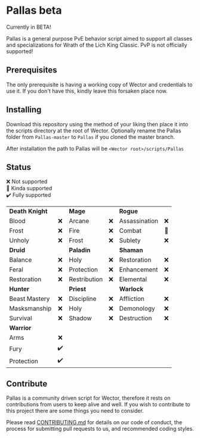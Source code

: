 # Pallas beta

Currently in BETA!

Pallas is a general purpose PvE behavior script aimed to support all classes and specializations for Wrath of the Lich King Classic. PvP is not officially supported!

## Prerequisites

The only prerequisite is having a working copy of Wector and credentials to use it. If you don't have this, kindly leave this forsaken place now.

## Installing

Download this repository using the method of your liking then place it into the scripts directory at the root of Wector. Optionally rename the Pallas folder from `Pallas-master` to `Pallas` if you cloned the master branch.

After installation the path to Pallas will be `<Wector root>/scripts/Pallas`

## Status

:x: Not supported\
:large_blue_diamond: Kinda supported\
:heavy_check_mark: Fully supported

|                   |                      |                   |                      |                   |                      |
|-------------------|:--------------------:|-------------------|:--------------------:|-------------------|:--------------------:|
| **Death Knight**  |                      | **Mage**          |                      | **Rogue**         |                      |
| Blood             |         :x:          | Arcane            |         :x:          | Assassination     |         :x:          |
| Frost             |         :x:          | Fire              |         :x:          | Combat            | :large_blue_diamond: |
| Unholy            |         :x:          | Frost             |         :x:          | Sublety           |         :x:          |
| **Druid**         |                      | **Paladin**       |                      | **Shaman**        |                      |
| Balance           |         :x:          | Holy              |         :x:          | Restoration       |         :x:          |
| Feral             |         :x:          | Protection        |         :x:          | Enhancement       |         :x:          |
| Restoration       |         :x:          | Restribution      |         :x:          | Elemental         |         :x:          |
| **Hunter**        |                      | **Priest**        |                      | **Warlock**       |                      |
| Beast Mastery     |         :x:          | Discipline        |         :x:          | Affliction        |         :x:          |
| Masksmanship      |         :x:          | Holy              |         :x:          | Demonology        |         :x:          |
| Survival          |         :x:          | Shadow            |         :x:          | Destruction       |         :x:          |
| **Warrior**       |                      |                   |                      |                   |                      |
| Arms              |         :x:          |                   |                      |                   |                      |
| Fury              |  :heavy_check_mark:  |                   |                      |                   |                      |
| Protection        |  :heavy_check_mark:  |                   |                      |                   |                      |

## Contribute

Pallas is a community driven script for Wector, therefore it rests on contributions from users to keep alive and well. If you wish to contribute to this project there are some things you need to consider.

Please read [CONTRIBUTING.md](CONTRIBUTE.md) for details on our code of conduct, the process for submitting pull requests to us, and recommended coding styles.
